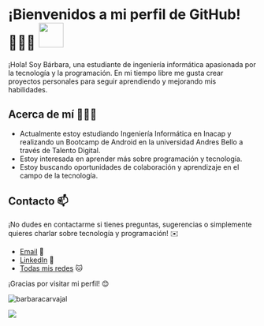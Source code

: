 # ¡Bienvenidos a mi perfil de GitHub! 🙋🏻‍♀️ <img src="https://media.giphy.com/media/mGcNjsfWAjY5AEZNw6/giphy.gif" width="50">

¡Hola! Soy Bárbara, una estudiante de ingeniería informática apasionada por la tecnología y la programación. En mi tiempo libre me gusta crear proyectos personales para seguir aprendiendo y mejorando mis habilidades. 

## Acerca de mí 👩🏻‍💻

- Actualmente estoy estudiando Ingeniería Informática en Inacap y realizando un Bootcamp de Android en la universidad Andres Bello a través de Talento Digital.
- Estoy interesada en aprender más sobre programación y tecnología.
- Estoy buscando oportunidades de colaboración y aprendizaje en el campo de la tecnología.
<!-- - Me encanta trabajar en proyectos relacionados con . -->

<!--
## Proyectos destacados 🚀

Aquí te presento algunos de mis proyectos más destacados:

- [Proyecto 1](enlace al proyecto) - Una breve descripción del proyecto.
- [Proyecto 2](enlace al proyecto) - Una breve descripción del proyecto.
- [Proyecto 3](enlace al proyecto) - Una breve descripción del proyecto.
-->
## Contacto 📫

¡No dudes en contactarme si tienes preguntas, sugerencias o simplemente quieres charlar sobre tecnología y programación! ✉️

- [Email](barb.carvajalsaez@gmail.com) 📧
- [LinkedIn](https://www.linkedin.com/in/b%C3%A1rbara-carvajal-s%C3%A1ez-30926a238/) 💼
- [Todas mis redes](https://linktr.ee/barbaracarvajal) 🐱

¡Gracias por visitar mi perfil! 😊

<p><img align="center" src="https://github-readme-stats.vercel.app/api/top-langs?username=barbaracarvajal&show_icons=true&locale=en&layout=compact" alt="barbaracarvajal" /></p>

![](https://github.com/BarbaraCarvajal/mokita77/blob/main/Pixilart%20-%20Live%20on.gif)
